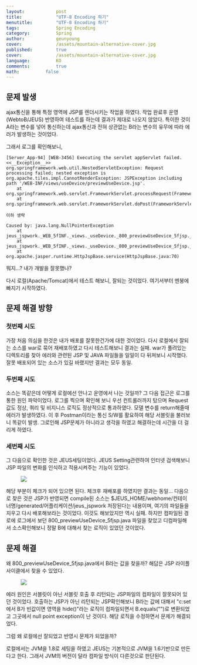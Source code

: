 ```yaml
---
layout:            post
title:             "UTF-8 Encoding 하기"
menutitle:         "UTF-8 Encoding 하기"
tags:              Spring Encoding
category:          Spring
author:            geunyoung
cover:             /assets/mountain-alternative-cover.jpg
published:         true
cover:             /assets/mountain-alternative-cover.jpg
language:          KO
comments:          true
math:		   false
---
```


## 문제 발생

ajax통신을 통해 특정 영역에 JSP를 렌더시키는 작업을 하였다. 작업 완료후 운영(WebtoB/JEUS) 반영하여 테스트를 하는데 결과가 제대로 나오지 않았다. 특이한 것이 A라는 변수를 넣어 통신하는데 ajax통신과 전혀 상관없는 B라는 변수의 유무에 따라 에러가 발생하는 것이었다.

그래서 로그를 확인해보니,

```text
[Server_App-94] [WEB-3456] Executing the servlet appServlet failed.
<<__Exception__>>
org.springframework.web.util.NestedServletException: Request processing failed; nested exception is org.apache.tiles.impl.CannotRenderException: JSPException including path '/WEB-INF/views/useDevice/previewUseDevice.jsp'.
	at org.springframework.web.servlet.FrameworkServlet.processRequest(FrameworkServlet.java:894)
	at org.springframework.web.servlet.FrameworkServlet.doPost(FrameworkServlet.java:789)
	
이하 생략

Caused by: java.lang.NullPointerException
	at jeus_jspwork._WEB_5fINF._views._useDevice._800_previewUseDevice_5fjsp._jspx_meth_c_005fif_005f2(_800_previewUseDevice_5fjsp.java:1523)
	at jeus_jspwork._WEB_5fINF._views._useDevice._800_previewUseDevice_5fjsp._jspService(_800_previewUseDevice_5fjsp.java:459)
	at org.apache.jasper.runtime.HttpJspBase.service(HttpJspBase.java:70)

```

뭐지...? 내가 개발을 잘못했나?

다시 로컬(Apache/Tomcat)에서 테스트 해보니, 잘되는 것이었다. 여기서부터 멘붕에 빠지기 시작하였다.


## 문제 해결 방향

### 첫번째 시도

 가장 처음 의심을 한것은 내가 배포를 잘못한건가에 대한 것이었다. 다시 로컬에서 잘되는 소스를 war로 묶어 재배포하였고 다시 테스트해보니 결과는 실패. war가 풀려있는 디렉토리를 찾아 에러와 관련된 JSP 및 JAVA 파일들을 일일이 다 뒤져보니 시작했다. 잘못 배포되어 있는 소스가 있길 바랬지만 결과는 모두 동일.
 
### 두번째 시도
 
  소스는 똑같은데 어떻게 로컬에선 안나고 운영에서 나는 것일까? 그 다음 접근은 로그를 통한 원인 파악이었다. 로그를 찍으며 확인해 보니 우선 컨트롤러까지 탔으며 Request값도 정상, 쿼리 및 비지니스 로직도 정상적으로 통과하였다. 모델 변수를 return해줄때 에러가 발생하였다. 이 후 Postman이라는 통신 S/W를 활요하여 해당 서블릿을 불러보니 똑같이 발생. 그로인해 JSP문제가 아니라고 생각을 하였고 해결하는데 시간을 더 걸리게 하였다.
  
### 세번째 시도

 그 다음으로 확인한 것은 JEUS세팅이었다. JEUS Setting관련하여 인터넷 검색해보니 JSP 파일의 변화를 인식하고 적용시켜주는 기능이 있었다.
 
<aside>
<figure>
<img src="{{ "/media/img/Mistakes/jeus20190326.png" | absolute_url }}" />
</figure>
</aside>
 
해당 부분이 체크가 되어 있으면 된다. 체크후 재배포를 하였지만 결과는 동일...
다음으로 찾은 것은 JSP가 반영되면 compile된 소스는 $JEUS_HOME/webhome/컨테이너명/generated/어플리케이션/jeus_jspwork 저장된다는 내용이며,
여기의 파일들을 지우고 다시 배포해보라는 것이었다. 이것도 해보았지만 역시 실패. 하지만 컴파일된 경로에 로그에서 보던 800_previewUseDevice_5fjsp.java 파일을 찾았고 디컴파일해서 소스확인해보니 정말 B에 대해서 찾는 로직이 있었던 것이었다.


## 문제 해결

왜 800_previewUseDevice_5fjsp.java에서 B라는 값을 찾을까? 해답은 JSP 라이플 사이클에서 찾을 수 있었다. 

<aside>
<figure>
<img src="{{ "/media/img/Mistakes/jsplifecycle.png" | absolute_url }}" />
</figure>
</aside>

에러 원인은 서블릿이 아닌 서블릿 호출 후 리턴되는 JSP파일의 컴파일이 잘못되어 있던 것이었다.
호출하는 JSP가 아닌 리턴되는 JSP확인해보니 B라는 값에 대해서 "c:set에서 B가 빈값이면 영역을 hide()"라는 로직이 컴파일되면서 B.equals("")로 변환되었고 그곳에서 null point exception이 난 것이다. 해당 로직을 수정하면서 문제가 해결되었다.

그럼 왜 로컬에선 잘되었고 반영시 문제가 되었을까?

로컬에서는 JVM을 1.8로 세팅을 하였고 JEUS는 기본적으로 JVM을 1.6기반으로 만든다고 한다. 그래서 JVM의 버전이 달라 컴파일 방식이 다른것으로 판단된다.

